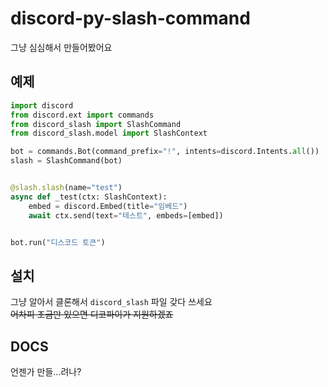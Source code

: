 # discord-py-slash-command
그냥 심심해서 만들어봤어요  

## 예제
```py
import discord
from discord.ext import commands
from discord_slash import SlashCommand
from discord_slash.model import SlashContext

bot = commands.Bot(command_prefix="!", intents=discord.Intents.all())
slash = SlashCommand(bot)


@slash.slash(name="test")
async def _test(ctx: SlashContext):
    embed = discord.Embed(title="임베드")
    await ctx.send(text="테스트", embeds=[embed])


bot.run("디스코드 토큰")
```

## 설치
그냥 알아서 클론해서 `discord_slash` 파일 갖다 쓰세요  
~~어차피 조금만 있으면 디코파이가 지원하겠죠~~

## DOCS
언젠가 만들...려나?
